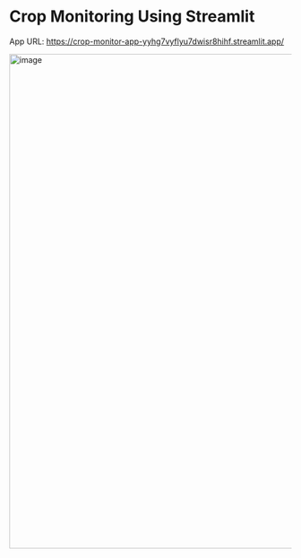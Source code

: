 # Crop Monitoring Using Streamlit

App URL: <https://crop-monitor-app-yyhg7vyflyu7dwisr8hihf.streamlit.app/>

<img width="1902" height="882" alt="image" src="https://github.com/user-attachments/assets/7ca198db-40b5-4227-b96f-e1d1827034a0" />
